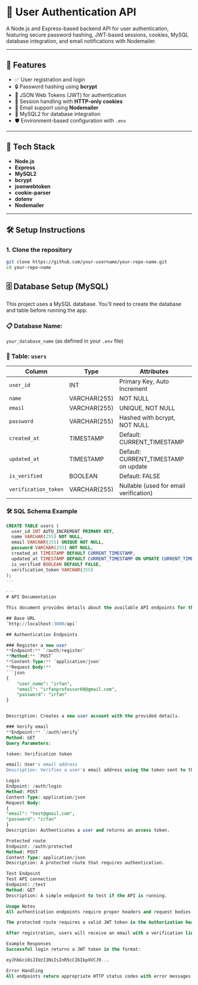 # 🔐 User Authentication API

A Node.js and Express-based backend API for user authentication, featuring secure password hashing, JWT-based sessions, cookies, MySQL database integration, and email notifications with Nodemailer.

---

## 🚀 Features

- ✅ User registration and login
- 🔒 Password hashing using **bcrypt**
- 🔐 JSON Web Tokens (JWT) for authentication
- 🍪 Session handling with **HTTP-only cookies**
- 📧 Email support using **Nodemailer**
- 🧮 MySQL2 for database integration
- 🛡️ Environment-based configuration with `.env`

---

## 📁 Tech Stack

- **Node.js**
- **Express**
- **MySQL2**
- **bcrypt**
- **jsonwebtoken**
- **cookie-parser**
- **dotenv**
- **Nodemailer**

---

## 🛠️ Setup Instructions

### 1. Clone the repository

```bash
git clone https://github.com/your-username/your-repo-name.git
cd your-repo-name
```

## 🗄️ Database Setup (MySQL)

This project uses a MySQL database. You’ll need to create the database and table before running the app.

### 📋 Database Name:

`your_database_name` (as defined in your `.env` file)

### 📂 Table: `users`

| Column               | Type         | Attributes                             |
| -------------------- | ------------ | -------------------------------------- |
| `user_id`            | INT          | Primary Key, Auto Increment            |
| `name`               | VARCHAR(255) | NOT NULL                               |
| `email`              | VARCHAR(255) | UNIQUE, NOT NULL                       |
| `password`           | VARCHAR(255) | Hashed with bcrypt, NOT NULL           |
| `created_at`         | TIMESTAMP    | Default: CURRENT_TIMESTAMP             |
| `updated_at`         | TIMESTAMP    | Default: CURRENT_TIMESTAMP on update   |
| `is_verified`        | BOOLEAN      | Default: FALSE                         |
| `verification_token` | VARCHAR(255) | Nullable (used for email verification) |

### 🛠️ SQL Schema Example

````sql
CREATE TABLE users (
  user_id INT AUTO_INCREMENT PRIMARY KEY,
  name VARCHAR(255) NOT NULL,
  email VARCHAR(255) UNIQUE NOT NULL,
  password VARCHAR(255) NOT NULL,
  created_at TIMESTAMP DEFAULT CURRENT_TIMESTAMP,
  updated_at TIMESTAMP DEFAULT CURRENT_TIMESTAMP ON UPDATE CURRENT_TIMESTAMP,
  is_verified BOOLEAN DEFAULT FALSE,
  verification_token VARCHAR(255)
);
---

---
# API Documentation

This document provides details about the available API endpoints for the application.

## Base URL
`http://localhost:3000/api`

## Authentication Endpoints

### Register a new user
**Endpoint:** `/auth/register`
**Method:** `POST`
**Content-Type:** `application/json`
**Request Body:**
```json
{
    "user_name": "irfan",
    "email": "irfanprofessor60@gmail.com",
    "password": "irfan"
}


Description: Creates a new user account with the provided details.

### Verify email
**Endpoint:** `/auth/verify`
Method: GET
Query Parameters:

token: Verification token

email: User's email address
Description: Verifies a user's email address using the token sent to their email.

Login
Endpoint: /auth/login
Method: POST
Content-Type: application/json
Request Body:
{
"email": "test@gmail.com",
"password": "irfan"
}
Description: Authenticates a user and returns an access token.

Protected route
Endpoint: /auth/protected
Method: POST
Content-Type: application/json
Description: A protected route that requires authentication.

Test Endpoint
Test API connection
Endpoint: /test
Method: GET
Description: A simple endpoint to test if the API is running.

Usage Notes
All authentication endpoints require proper headers and request bodies as shown.

The protected route requires a valid JWT token in the Authorization header.

After registration, users will receive an email with a verification link.

Example Responses
Successful login returns a JWT token in the format:

eyJhbGciOiJIUzI1NiIsInR5cCI6IkpXVCJ9...

Error Handling
All endpoints return appropriate HTTP status codes with error messages in the response body when something goes wrong.
